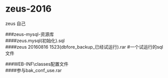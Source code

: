 # zeus-2016
 zeus 自己
 
 
 
 ###zeus-mysql-资源库 </br>
    ####zeus.mysql(初始化).sql</br>
    ####zeus 20160816 1523(dbfore_backup_已经试运行).rar #一个试运行的sql文件</br>
 
 ###WEB-INF\classes配置文件</br>
    ####参与bak_conf_use.rar</br>
